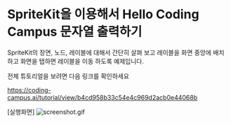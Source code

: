 # SpriteKit을 이용해서 Hello Coding Campus 문자열 출력하기

SpriteKit의 장면, 노드, 레이블에 대해서 간단히 살펴 보고 레이블을 화면 중앙에 배치하고 화면을 탭하면 레이블을 이동 하도록 예제입니다. 


전체 튜토리얼을 보려면 다음 링크를 확인하세요

https://coding-campus.ai/tutorial/view/b4cd958b33c54e4c969d2acb0e44068b


[실행화면]
![screenshot.gif](https://github.com/coding-campus-ai/SpriteKitLabelActionExample/blob/main/screenshot.gif)
